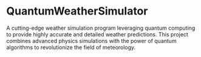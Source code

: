# QuantumWeatherSimulator
A cutting-edge weather simulation program leveraging quantum computing to provide highly accurate and detailed weather predictions. This project combines advanced physics simulations with the power of quantum algorithms to revolutionize the field of meteorology.
